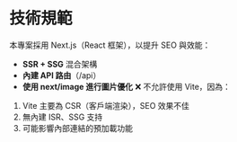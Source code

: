 # 技術規範
本專案採用 Next.js（React 框架），以提升 SEO 與效能：
- **SSR + SSG** 混合架構
- **內建 API 路由**（/api）
- **使用 next/image 進行圖片優化**
❌ 不允許使用 Vite，因為：
1. Vite 主要為 CSR（客戶端渲染），SEO 效果不佳
2. 無內建 ISR、SSG 支持
3. 可能影響內部連結的預加載功能
